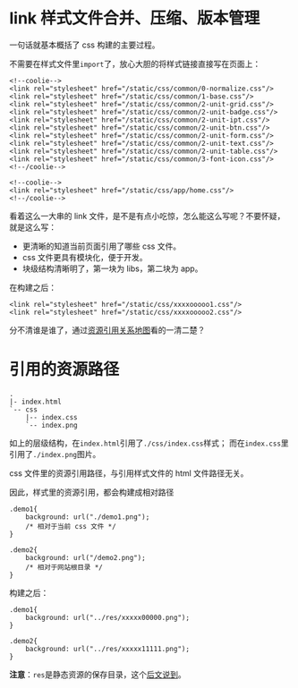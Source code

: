 # link 样式文件合并、压缩、版本管理

一句话就基本概括了 css 构建的主要过程。

不需要在样式文件里`import`了，放心大胆的将样式链接直接写在页面上：
```
<!--coolie-->
<link rel="stylesheet" href="/static/css/common/0-normalize.css"/>
<link rel="stylesheet" href="/static/css/common/1-base.css"/>
<link rel="stylesheet" href="/static/css/common/2-unit-grid.css"/>
<link rel="stylesheet" href="/static/css/common/2-unit-badge.css"/>
<link rel="stylesheet" href="/static/css/common/2-unit-ipt.css"/>
<link rel="stylesheet" href="/static/css/common/2-unit-btn.css"/>
<link rel="stylesheet" href="/static/css/common/2-unit-form.css"/>
<link rel="stylesheet" href="/static/css/common/2-unit-text.css"/>
<link rel="stylesheet" href="/static/css/common/2-unit-table.css"/>
<link rel="stylesheet" href="/static/css/common/3-font-icon.css"/>
<!--/coolie-->

<!--coolie-->
<link rel="stylesheet" href="/static/css/app/home.css"/>
<!--/coolie-->
```

看着这么一大串的 link 文件，是不是有点小吃惊，怎么能这么写呢？不要怀疑，就是这么写：

- 更清晰的知道当前页面引用了哪些 css 文件。
- css 文件更具有模块化，便于开发。
- 块级结构清晰明了，第一块为 libs，第二块为 app。

在构建之后：
```
<link rel="stylesheet" href="/static/css/xxxxooooo1.css"/>
<link rel="stylesheet" href="/static/css/xxxxooooo2.css"/>
```
分不清谁是谁了，通过[资源引用关系地图](./relationship-map-json.md)看的一清二楚？


# 引用的资源路径
```
.
|- index.html
`-- css
    |-- index.css
    `-- index.png
```
如上的层级结构，在`index.html`引用了`./css/index.css`样式；
而在`index.css`里引用了`./index.png`图片。

css 文件里的资源引用路径，与引用样式文件的 html 文件路径无关。

因此，样式里的资源引用，都会构建成相对路径
```
.demo1{
    background: url("./demo1.png");
    /* 相对于当前 css 文件 */
}

.demo2{
    background: url("/demo2.png");
    /* 相对于网站根目录 */
}
```

构建之后：

```
.demo1{
    background: url("../res/xxxxx00000.png");
}

.demo2{
    background: url("../res/xxxxx11111.png");
}
```

**注意**：`res`是静态资源的保存目录，这个[后文说到](./build-resource.md)。



